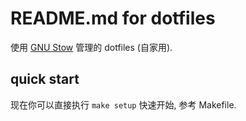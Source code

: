 
# README.md for dotfiles

使用 [GNU Stow](https://farseerfc.me/using-gnu-stow-to-manage-your-dotfiles.html) 管理的 dotfiles (自家用).

## quick start

现在你可以直接执行 `make setup` 快速开始, 参考 Makefile.
